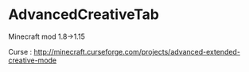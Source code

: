 # AdvancedCreativeTab
Minecraft mod 1.8->1.15

Curse :
http://minecraft.curseforge.com/projects/advanced-extended-creative-mode
